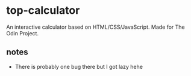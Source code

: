# top-calculator
An interactive calculator based on HTML/CSS/JavaScript. Made for The Odin Project.

## notes
- There is probably one bug there but I got lazy hehe

